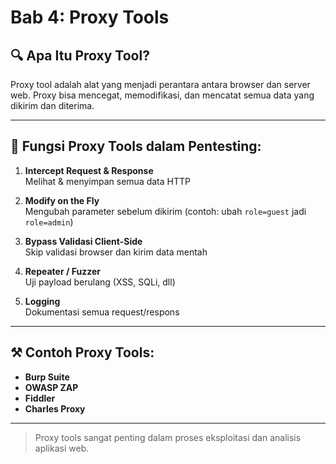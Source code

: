 # Bab 4: Proxy Tools

## 🔍 Apa Itu Proxy Tool?

Proxy tool adalah alat yang menjadi perantara antara browser dan server web. Proxy bisa mencegat, memodifikasi, dan mencatat semua data yang dikirim dan diterima.

---

## 🎯 Fungsi Proxy Tools dalam Pentesting:

1. **Intercept Request & Response**  
   Melihat & menyimpan semua data HTTP

2. **Modify on the Fly**  
   Mengubah parameter sebelum dikirim (contoh: ubah `role=guest` jadi `role=admin`)

3. **Bypass Validasi Client-Side**  
   Skip validasi browser dan kirim data mentah

4. **Repeater / Fuzzer**  
   Uji payload berulang (XSS, SQLi, dll)

5. **Logging**  
   Dokumentasi semua request/respons

---

## ⚒️ Contoh Proxy Tools:

- **Burp Suite**
- **OWASP ZAP**
- **Fiddler**
- **Charles Proxy**

---

> Proxy tools sangat penting dalam proses eksploitasi dan analisis aplikasi web.
